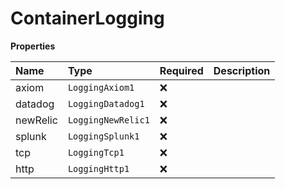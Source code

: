 # ContainerLogging

**Properties**

| Name     | Type               | Required | Description |
| :------- | :----------------- | :------- | :---------- |
| axiom    | `LoggingAxiom1`    | ❌       |             |
| datadog  | `LoggingDatadog1`  | ❌       |             |
| newRelic | `LoggingNewRelic1` | ❌       |             |
| splunk   | `LoggingSplunk1`   | ❌       |             |
| tcp      | `LoggingTcp1`      | ❌       |             |
| http     | `LoggingHttp1`     | ❌       |             |
